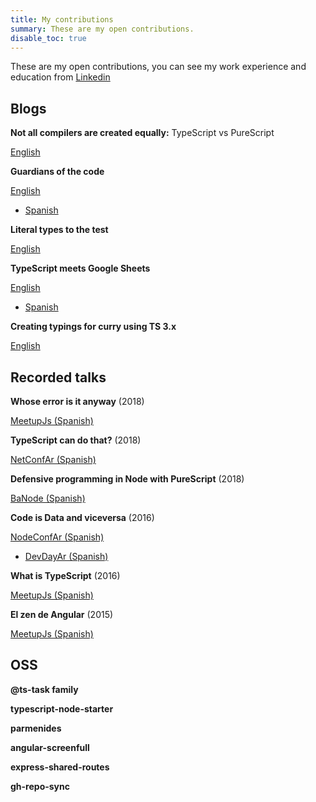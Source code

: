 ```yaml
---
title: My contributions
summary: These are my open contributions.
disable_toc: true
---
```


These are my open contributions, you can see my work experience and education from [Linkedin](https://www.linkedin.com/in/hrajchert/)

## Blogs

**Not all compilers are created equally:** TypeScript vs PureScript

[English](https://blog.logrocket.com/typescript-vs-purescript-not-all-compilers-are-created-equal-c16dadaa7d3e?source=---------2------------------)

**Guardians of the code**

[English](https://medium.com/@hernanrajchert/guardians-of-the-code-ec0e3d3bc06a?source=---------6------------------)
- [Spanish](https://medium.com/@hernanrajchert/guardianes-del-c%C3%B3digo-6cb69e1f93f1)

**Literal types to the test**

[English](https://medium.com/@hernanrajchert/literal-types-to-the-test-fb989d2d0c4a)

**TypeScript meets Google Sheets**

[English](https://medium.com/@hernanrajchert/typescript-meets-google-sheets-a4be3891af85)
- [Spanish](https://medium.com/@hernanrajchert/typescript-conoce-a-google-sheets-b96a6d2937b3)


**Creating typings for curry using TS 3.x**

[English](https://medium.com/@hernanrajchert/creating-typings-for-curry-using-ts-3-x-956da2780bbf)

## Recorded talks


**Whose error is it anyway** (2018)

[MeetupJs (Spanish)](https://www.meetup.com/NG-BAIRES/events/256418497/)

**TypeScript can do that?** (2018)

[NetConfAr (Spanish)](https://www.youtube.com/watch?v=56s94hJBs1Q)

**Defensive programming in Node with PureScript** (2018)

[BaNode (Spanish)](https://www.youtube.com/watch?v=TCLo7D-acBI)

**Code is Data and viceversa** (2016)

[NodeConfAr (Spanish)](https://www.youtube.com/watch?v=DKliwV3QdnU)
- [DevDayAr (Spanish)](https://www.youtube.com/watch?v=L7t3VWMhcsQ)

**What is TypeScript** (2016)

[MeetupJs (Spanish)](https://www.youtube.com/watch?v=W8zpuxuGlqU)

**El zen de Angular** (2015)

[MeetupJs (Spanish)](https://www.youtube.com/watch?v=G6m2X5pOevg)

## OSS

**@ts-task family**

**typescript-node-starter**

**parmenides**

**angular-screenfull**

**express-shared-routes**

**gh-repo-sync**
